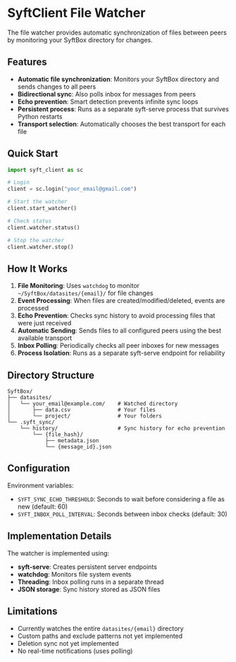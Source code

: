 # SyftClient File Watcher

The file watcher provides automatic synchronization of files between peers by monitoring your SyftBox directory for changes.

## Features

- **Automatic file synchronization**: Monitors your SyftBox directory and sends changes to all peers
- **Bidirectional sync**: Also polls inbox for messages from peers
- **Echo prevention**: Smart detection prevents infinite sync loops
- **Persistent process**: Runs as a separate syft-serve process that survives Python restarts
- **Transport selection**: Automatically chooses the best transport for each file

## Quick Start

```python
import syft_client as sc

# Login
client = sc.login("your_email@gmail.com")

# Start the watcher
client.start_watcher()

# Check status
client.watcher.status()

# Stop the watcher
client.watcher.stop()
```

## How It Works

1. **File Monitoring**: Uses `watchdog` to monitor `~/SyftBox/datasites/{email}/` for file changes
2. **Event Processing**: When files are created/modified/deleted, events are processed
3. **Echo Prevention**: Checks sync history to avoid processing files that were just received
4. **Automatic Sending**: Sends files to all configured peers using the best available transport
5. **Inbox Polling**: Periodically checks all peer inboxes for new messages
6. **Process Isolation**: Runs as a separate syft-serve endpoint for reliability

## Directory Structure

```
SyftBox/
├── datasites/
│   └── your_email@example.com/    # Watched directory
│       ├── data.csv               # Your files
│       └── project/               # Your folders
└── .syft_sync/
    └── history/                   # Sync history for echo prevention
        └── {file_hash}/
            ├── metadata.json
            └── {message_id}.json
```

## Configuration

Environment variables:
- `SYFT_SYNC_ECHO_THRESHOLD`: Seconds to wait before considering a file as new (default: 60)
- `SYFT_INBOX_POLL_INTERVAL`: Seconds between inbox checks (default: 30)

## Implementation Details

The watcher is implemented using:
- **syft-serve**: Creates persistent server endpoints
- **watchdog**: Monitors file system events
- **Threading**: Inbox polling runs in a separate thread
- **JSON storage**: Sync history stored as JSON files

## Limitations

- Currently watches the entire `datasites/{email}` directory
- Custom paths and exclude patterns not yet implemented
- Deletion sync not yet implemented
- No real-time notifications (uses polling)
